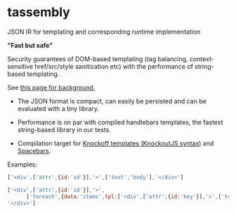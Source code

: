 tassembly
=========

JSON IR for templating and corresponding runtime implementation

**"Fast but safe"**

Security guarantees of DOM-based templating (tag balancing, context-sensitive
href/src/style sanitization etc) with the performance of string-based templating.

See
 [this page for background.](https://www.mediawiki.org/wiki/Requests_for_comment/HTML_templating_library/Knockout_-_Tassembly)

* The JSON format is compact, can easily be persisted and can be evaluated with
a tiny library.

* Performance is on par with compiled handlebars templates, the fastest
string-based library in our tests.

* Compilation target for [Knockoff templates
  (KnockoutJS syntax)](https://github.com/gwicke/knockoff) and
  [Spacebars](https://github.com/gwicke/TemplatePerf/tree/master/handlebars-htmljs-node/spacebars-qt).

Examples:

```javascript
['<div',['attr',{id:'id'}],'>',['text','body'],'</div>']

['<div',['attr',{id:'id'}],'>',
      ['foreach',{data:'items',tpl:['<div',['attr',{id:'key'}],'>',['text','val'],'</div>']}],
'</div>']
```
